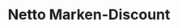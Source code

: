 ---
title: "Netto Marken-Discount"
url: /nuernberg/netto-marken-discount-ostendstrasse/
shop: Supermarkt
---